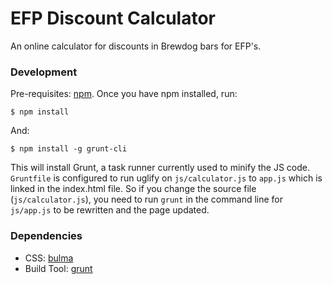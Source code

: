 # EFP Discount Calculator

An online calculator for discounts in Brewdog bars for EFP's.

### Development

Pre-requisites: [npm](https://www.npmjs.org/). Once you have npm installed, run:

```
$ npm install
```
And:
```
$ npm install -g grunt-cli
```

This will install Grunt, a task runner currently used to minify the JS code. `Gruntfile` is configured to run uglify on `js/calculator.js` to `app.js` which is linked in the index.html file. So if you change the source file (`js/calculator.js`), you need to run `grunt` in the command line for `js/app.js` to be rewritten and the page updated.


### Dependencies

* CSS: [bulma](https://bulma.io/)
* Build Tool: [grunt](https://gruntjs.com/)
